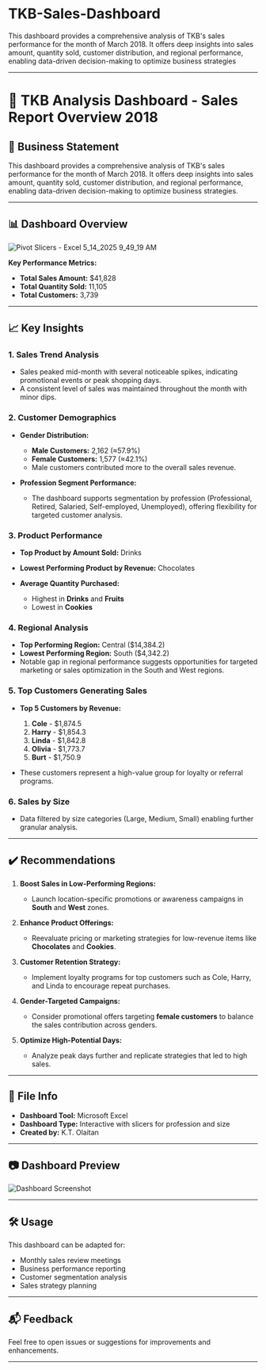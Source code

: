 # TKB-Sales-Dashboard
This dashboard provides a comprehensive analysis of TKB's sales performance for the month of March 2018. It offers deep insights into sales amount, quantity sold, customer distribution, and regional performance, enabling data-driven decision-making to optimize business strategies


---

# 🧾 TKB Analysis Dashboard - Sales Report Overview 2018

## 📌 Business Statement

This dashboard provides a comprehensive analysis of TKB's sales performance for the month of March 2018. It offers deep insights into sales amount, quantity sold, customer distribution, and regional performance, enabling data-driven decision-making to optimize business strategies.

---

## 📊 Dashboard Overview

![Pivot Slicers - Excel 5_14_2025 9_49_19 AM](https://github.com/user-attachments/assets/46265b44-2576-4e67-b67b-db364ca0bbe0)


**Key Performance Metrics:**

* **Total Sales Amount:** \$41,828
* **Total Quantity Sold:** 11,105
* **Total Customers:** 3,739

---

## 📈 Key Insights

### 1. **Sales Trend Analysis**

* Sales peaked mid-month with several noticeable spikes, indicating promotional events or peak shopping days.
* A consistent level of sales was maintained throughout the month with minor dips.

### 2. **Customer Demographics**

* **Gender Distribution:**

  * **Male Customers:** 2,162 (≈57.9%)
  * **Female Customers:** 1,577 (≈42.1%)
  * Male customers contributed more to the overall sales revenue.

* **Profession Segment Performance:**

  * The dashboard supports segmentation by profession (Professional, Retired, Salaried, Self-employed, Unemployed), offering flexibility for targeted customer analysis.

### 3. **Product Performance**

* **Top Product by Amount Sold:** Drinks
* **Lowest Performing Product by Revenue:** Chocolates
* **Average Quantity Purchased:**

  * Highest in **Drinks** and **Fruits**
  * Lowest in **Cookies**

### 4. **Regional Analysis**

* **Top Performing Region:** Central (\$14,384.2)
* **Lowest Performing Region:** South (\$4,342.2)
* Notable gap in regional performance suggests opportunities for targeted marketing or sales optimization in the South and West regions.

### 5. **Top Customers Generating Sales**

* **Top 5 Customers by Revenue:**

  1. **Cole** - \$1,874.5
  2. **Harry** - \$1,854.3
  3. **Linda** - \$1,842.8
  4. **Olivia** - \$1,773.7
  5. **Burt** - \$1,750.9
* These customers represent a high-value group for loyalty or referral programs.

### 6. **Sales by Size**

* Data filtered by size categories (Large, Medium, Small) enabling further granular analysis.

---

## ✔️ Recommendations

1. **Boost Sales in Low-Performing Regions:**

   * Launch location-specific promotions or awareness campaigns in **South** and **West** zones.

2. **Enhance Product Offerings:**

   * Reevaluate pricing or marketing strategies for low-revenue items like **Chocolates** and **Cookies**.

3. **Customer Retention Strategy:**

   * Implement loyalty programs for top customers such as Cole, Harry, and Linda to encourage repeat purchases.

4. **Gender-Targeted Campaigns:**

   * Consider promotional offers targeting **female customers** to balance the sales contribution across genders.

5. **Optimize High-Potential Days:**

   * Analyze peak days further and replicate strategies that led to high sales.

---

## 📁 File Info

* **Dashboard Tool:** Microsoft Excel
* **Dashboard Type:** Interactive with slicers for profession and size
* **Created by:** K.T. Olaitan

---

## 📷 Dashboard Preview

![Dashboard Screenshot](./Pivot%20Slicers%20-%20Excel%205_14_2025%209_49_19%20AM.png)

---

## 🛠️ Usage

This dashboard can be adapted for:

* Monthly sales review meetings
* Business performance reporting
* Customer segmentation analysis
* Sales strategy planning

---

## 📬 Feedback

Feel free to open issues or suggestions for improvements and enhancements.

---

